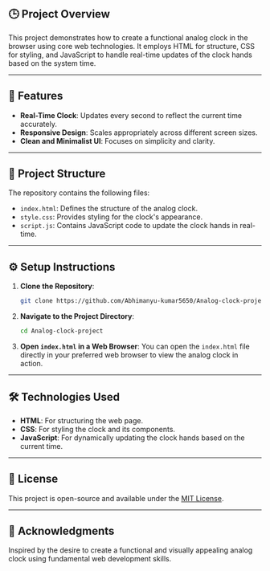 

## 🕒 Project Overview

This project demonstrates how to create a functional analog clock in the browser using core web technologies. It employs HTML for structure, CSS for styling, and JavaScript to handle real-time updates of the clock hands based on the system time.

---

## 🚀 Features

* **Real-Time Clock**: Updates every second to reflect the current time accurately.
* **Responsive Design**: Scales appropriately across different screen sizes.
* **Clean and Minimalist UI**: Focuses on simplicity and clarity.

---

## 📁 Project Structure

The repository contains the following files:

* `index.html`: Defines the structure of the analog clock.
* `style.css`: Provides styling for the clock's appearance.
* `script.js`: Contains JavaScript code to update the clock hands in real-time.

---

## ⚙️ Setup Instructions

1. **Clone the Repository**:

   ```bash
   git clone https://github.com/Abhimanyu-kumar5650/Analog-clock-project.git
   ```
2. **Navigate to the Project Directory**:

   ```bash
   cd Analog-clock-project
   ```
3. **Open `index.html` in a Web Browser**:
   You can open the `index.html` file directly in your preferred web browser to view the analog clock in action.

---

## 🛠️ Technologies Used

* **HTML**: For structuring the web page.
* **CSS**: For styling the clock and its components.
* **JavaScript**: For dynamically updating the clock hands based on the current time.

---

## 📄 License

This project is open-source and available under the [MIT License](LICENSE).

---

## 🙌 Acknowledgments

Inspired by the desire to create a functional and visually appealing analog clock using fundamental web development skills.


